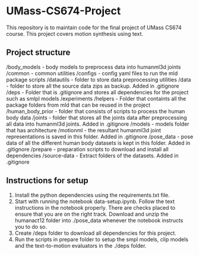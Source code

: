 # UMass-CS674-Project

This repository is to maintain code for the final project of UMass CS674 course. This project covers motion synthesis using text.

## Project structure
/body_models - body models to preprocess data into humanml3d joints
/common - common utilities
/configs - config yaml files to run the mld package scripts
/datautils - folder to store data preprocessing utilities
/data - folder to store all the source data zips as backup. Added in .gitignore
/deps - Folder that is .gitignore and stores all dependencies for the project such as smlpl models
/experiments
/helpers - Folder that containts all the package folders from mld that can be reused in the project
/human_body_prior - folder that consists of scripts to process the human body data
/joints - folder that stores all the joints data after preprocessing all data into humanml3d joints. Added in .gitignore
/models - models folder that has architecture
/motionml - the resultant humanml3d joint representations is saved in this folder. Added in .gitignore
/pose_data - pose data of all the different human body datasets is kept in this folder. Added in .gitignore
/prepare - preparation scripts to download and install all dependencies
/source-data - Extract folders of the datasets. Added in .gitignore

## Instructions for setup

1. Install the python dependencies using the requirements.txt file.
2. Start with running the notebook data-setup.ipynb. Follow the text instructions in the notebook properly. There are checks placed to ensure that you are on the right track. Download and unzip the humanact12 folder into ./pose_data whenever the notebook instructs you to do so.
3. Create /deps folder to download all dependencies for this project.
4. Run the scripts in prepare folder to setup the smpl models, clip models and the text-to-motion evaluators in the ./deps folder.
